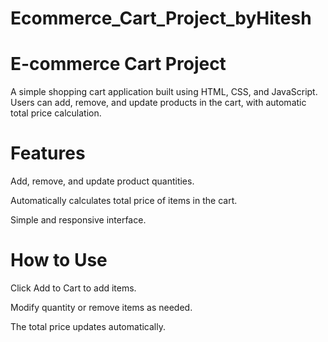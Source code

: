 # Ecommerce_Cart_Project_byHitesh
# E-commerce Cart Project
A simple shopping cart application built using HTML, CSS, and JavaScript. Users can add, remove, and update products in the cart, with automatic total price calculation.

# Features
Add, remove, and update product quantities.

Automatically calculates total price of items in the cart.

Simple and responsive interface.

# How to Use
Click Add to Cart to add items.

Modify quantity or remove items as needed.

The total price updates automatically.
